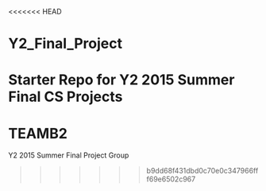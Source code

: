 <<<<<<< HEAD
# Y2_Final_Project
Starter Repo for Y2 2015 Summer Final CS Projects 
=======
# TEAMB2
Y2 2015 Summer Final Project Group
>>>>>>> b9dd68f431dbd0c70e0c347966fff69e6502c967
